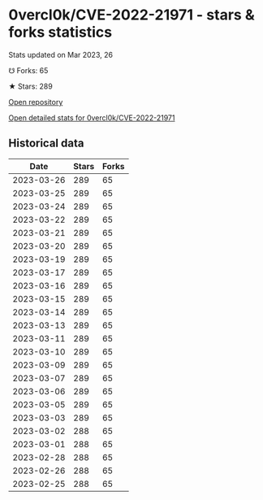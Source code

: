 # 0vercl0k/CVE-2022-21971 - stars & forks statistics

Stats updated on Mar 2023, 26

☋ Forks: 65

★ Stars: 289

[Open repository](https://github.com/0vercl0k/CVE-2022-21971)

[Open detailed stats for 0vercl0k/CVE-2022-21971](https://reviewgithub.com/rep/0vercl0k/CVE-2022-21971)

## Historical data
| Date | Stars | Forks |
|------|-------|-------|
| 2023-03-26 | 289 | 65 | 
| 2023-03-25 | 289 | 65 | 
| 2023-03-24 | 289 | 65 | 
| 2023-03-22 | 289 | 65 | 
| 2023-03-21 | 289 | 65 | 
| 2023-03-20 | 289 | 65 | 
| 2023-03-19 | 289 | 65 | 
| 2023-03-17 | 289 | 65 | 
| 2023-03-16 | 289 | 65 | 
| 2023-03-15 | 289 | 65 | 
| 2023-03-14 | 289 | 65 | 
| 2023-03-13 | 289 | 65 | 
| 2023-03-11 | 289 | 65 | 
| 2023-03-10 | 289 | 65 | 
| 2023-03-09 | 289 | 65 | 
| 2023-03-07 | 289 | 65 | 
| 2023-03-06 | 289 | 65 | 
| 2023-03-05 | 289 | 65 | 
| 2023-03-03 | 289 | 65 | 
| 2023-03-02 | 288 | 65 | 
| 2023-03-01 | 288 | 65 | 
| 2023-02-28 | 288 | 65 | 
| 2023-02-26 | 288 | 65 | 
| 2023-02-25 | 288 | 65 | 

